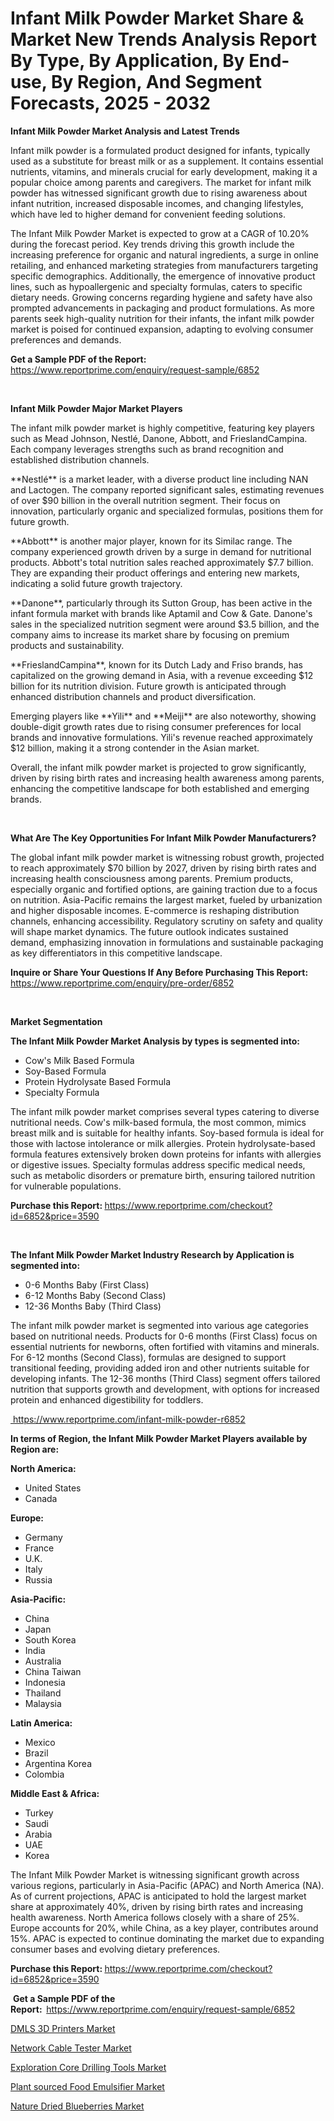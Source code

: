 <p><h1>Infant Milk Powder Market Share & Market New Trends Analysis Report By Type, By Application, By End-use, By Region, And Segment Forecasts, 2025 - 2032</h1></p><p><strong>Infant Milk Powder Market Analysis and Latest Trends</strong></p>
<p><p>Infant milk powder is a formulated product designed for infants, typically used as a substitute for breast milk or as a supplement. It contains essential nutrients, vitamins, and minerals crucial for early development, making it a popular choice among parents and caregivers. The market for infant milk powder has witnessed significant growth due to rising awareness about infant nutrition, increased disposable incomes, and changing lifestyles, which have led to higher demand for convenient feeding solutions.</p><p>The Infant Milk Powder Market is expected to grow at a CAGR of 10.20% during the forecast period. Key trends driving this growth include the increasing preference for organic and natural ingredients, a surge in online retailing, and enhanced marketing strategies from manufacturers targeting specific demographics. Additionally, the emergence of innovative product lines, such as hypoallergenic and specialty formulas, caters to specific dietary needs. Growing concerns regarding hygiene and safety have also prompted advancements in packaging and product formulations. As more parents seek high-quality nutrition for their infants, the infant milk powder market is poised for continued expansion, adapting to evolving consumer preferences and demands.</p></p>
<p><strong>Get a Sample PDF of the Report:&nbsp;</strong> <a href="https://www.reportprime.com/enquiry/request-sample/6852?utm_campaign=2194&utm_medium=2&utm_source=Github&utm_content=ia&utm_term=19032025&utm_id=infant-milk-powder">https://www.reportprime.com/enquiry/request-sample/6852</a></p>
<p>&nbsp;</p>
<p><strong>Infant Milk Powder Major Market Players</strong></p>
<p><p>The infant milk powder market is highly competitive, featuring key players such as Mead Johnson, Nestlé, Danone, Abbott, and FrieslandCampina. Each company leverages strengths such as brand recognition and established distribution channels.</p><p>**Nestlé** is a market leader, with a diverse product line including NAN and Lactogen. The company reported significant sales, estimating revenues of over $90 billion in the overall nutrition segment. Their focus on innovation, particularly organic and specialized formulas, positions them for future growth.</p><p>**Abbott** is another major player, known for its Similac range. The company experienced growth driven by a surge in demand for nutritional products. Abbott's total nutrition sales reached approximately $7.7 billion. They are expanding their product offerings and entering new markets, indicating a solid future growth trajectory.</p><p>**Danone**, particularly through its Sutton Group, has been active in the infant formula market with brands like Aptamil and Cow & Gate. Danone's sales in the specialized nutrition segment were around $3.5 billion, and the company aims to increase its market share by focusing on premium products and sustainability.</p><p>**FrieslandCampina**, known for its Dutch Lady and Friso brands, has capitalized on the growing demand in Asia, with a revenue exceeding $12 billion for its nutrition division. Future growth is anticipated through enhanced distribution channels and product diversification.</p><p>Emerging players like **Yili** and **Meiji** are also noteworthy, showing double-digit growth rates due to rising consumer preferences for local brands and innovative formulations. Yili's revenue reached approximately $12 billion, making it a strong contender in the Asian market.</p><p>Overall, the infant milk powder market is projected to grow significantly, driven by rising birth rates and increasing health awareness among parents, enhancing the competitive landscape for both established and emerging brands.</p></p>
<p>&nbsp;</p>
<p><strong>What Are The Key Opportunities For Infant Milk Powder Manufacturers?</strong></p>
<p><p>The global infant milk powder market is witnessing robust growth, projected to reach approximately $70 billion by 2027, driven by rising birth rates and increasing health consciousness among parents. Premium products, especially organic and fortified options, are gaining traction due to a focus on nutrition. Asia-Pacific remains the largest market, fueled by urbanization and higher disposable incomes. E-commerce is reshaping distribution channels, enhancing accessibility. Regulatory scrutiny on safety and quality will shape market dynamics. The future outlook indicates sustained demand, emphasizing innovation in formulations and sustainable packaging as key differentiators in this competitive landscape.</p></p>
<p><strong>Inquire or Share Your Questions If Any Before Purchasing This Report:</strong> <a href="https://www.reportprime.com/enquiry/pre-order/6852?utm_campaign=2194&utm_medium=2&utm_source=Github&utm_content=ia&utm_term=19032025&utm_id=infant-milk-powder">https://www.reportprime.com/enquiry/pre-order/6852</a></p>
<p>&nbsp;</p>
<p><strong>Market Segmentation</strong></p>
<p><strong>The Infant Milk Powder Market Analysis by types is segmented into:</strong></p>
<p><ul><li>Cow's Milk Based Formula</li><li>Soy-Based Formula</li><li>Protein Hydrolysate Based Formula</li><li>Specialty Formula</li></ul></p>
<p><p>The infant milk powder market comprises several types catering to diverse nutritional needs. Cow's milk-based formula, the most common, mimics breast milk and is suitable for healthy infants. Soy-based formula is ideal for those with lactose intolerance or milk allergies. Protein hydrolysate-based formula features extensively broken down proteins for infants with allergies or digestive issues. Specialty formulas address specific medical needs, such as metabolic disorders or premature birth, ensuring tailored nutrition for vulnerable populations.</p></p>
<p><strong>Purchase this Report:&nbsp;</strong><a href="https://www.reportprime.com/checkout?id=6852&price=3590&utm_campaign=2194&utm_medium=2&utm_source=Github&utm_content=ia&utm_term=19032025&utm_id=infant-milk-powder">https://www.reportprime.com/checkout?id=6852&price=3590</a></p>
<p>&nbsp;</p>
<p><strong>The Infant Milk Powder Market Industry Research by Application is segmented into:</strong></p>
<p><ul><li>0-6 Months Baby (First Class)</li><li>6-12 Months Baby (Second Class)</li><li>12-36 Months Baby (Third Class)</li></ul></p>
<p><p>The infant milk powder market is segmented into various age categories based on nutritional needs. Products for 0-6 months (First Class) focus on essential nutrients for newborns, often fortified with vitamins and minerals. For 6-12 months (Second Class), formulas are designed to support transitional feeding, providing added iron and other nutrients suitable for developing infants. The 12-36 months (Third Class) segment offers tailored nutrition that supports growth and development, with options for increased protein and enhanced digestibility for toddlers.</p></p>
<p><a href="https://www.reportprime.com/infant-milk-powder-r6852?utm_campaign=2194&utm_medium=2&utm_source=Github&utm_content=ia&utm_term=19032025&utm_id=infant-milk-powder">&nbsp;https://www.reportprime.com/infant-milk-powder-r6852</a></p>
<p><strong>In terms of Region, the Infant Milk Powder Market Players available by Region are:</strong></p>
<p>
    <p> <strong> North America: </strong>
        <ul>
            <li>United States</li>
            <li>Canada</li>
        </ul>
        </p> 
    <p> <strong> Europe: </strong>
        <ul>
            <li>Germany</li>
            <li>France</li>
            <li>U.K.</li>
            <li>Italy</li>
            <li>Russia</li>
        </ul>
        </p> 
    <p> <strong> Asia-Pacific: </strong>
        <ul>
            <li>China</li>
            <li>Japan</li>
            <li>South Korea</li>
            <li>India</li>
            <li>Australia</li>
            <li>China Taiwan</li>
            <li>Indonesia</li>
            <li>Thailand</li>
            <li>Malaysia</li>
        </ul>
        </p> 
    <p> <strong> Latin America: </strong>
        <ul>
            <li>Mexico</li>
            <li>Brazil</li>
            <li>Argentina Korea</li>
            <li>Colombia</li>
        </ul>
        </p> 
    <p> <strong> Middle East & Africa: </strong>
        <ul>
            <li>Turkey</li>
            <li>Saudi</li>
            <li>Arabia</li>
            <li>UAE</li>
            <li>Korea</li>
        </ul>
    </p>
    </p>
<p><p>The Infant Milk Powder Market is witnessing significant growth across various regions, particularly in Asia-Pacific (APAC) and North America (NA). As of current projections, APAC is anticipated to hold the largest market share at approximately 40%, driven by rising birth rates and increasing health awareness. North America follows closely with a share of 25%. Europe accounts for 20%, while China, as a key player, contributes around 15%. APAC is expected to continue dominating the market due to expanding consumer bases and evolving dietary preferences.</p></p>
<p><strong>Purchase this Report: </strong><a href="https://www.reportprime.com/checkout?id=6852&price=3590&utm_campaign=2194&utm_medium=2&utm_source=Github&utm_content=ia&utm_term=19032025&utm_id=infant-milk-powder">https://www.reportprime.com/checkout?id=6852&price=3590</a></p>
<p>&nbsp;<strong>Get a Sample PDF of the Report:&nbsp;&nbsp;</strong><a href="https://www.reportprime.com/enquiry/request-sample/6852?utm_campaign=2194&utm_medium=2&utm_source=Github&utm_content=ia&utm_term=19032025&utm_id=infant-milk-powder">https://www.reportprime.com/enquiry/request-sample/6852</a></p>
<p><strong></strong></p>
<p><p><a href="https://www.linkedin.com/pulse/dmls-3d-printers-market-size-growth-trends-statistics-7if3f?utm_campaign=2194&utm_medium=2&utm_source=Github&utm_content=ia&utm_term=19032025&utm_id=infant-milk-powder">DMLS 3D Printers Market</a></p><p><a href="https://www.linkedin.com/pulse/network-cable-tester-market-research-report-industry-analysis-jguef?utm_campaign=2194&utm_medium=2&utm_source=Github&utm_content=ia&utm_term=19032025&utm_id=infant-milk-powder">Network Cable Tester Market</a></p><p><a href="https://www.linkedin.com/pulse/valuation-production-cost-growth-factors-exploration-core-drilling-67rkf?utm_campaign=2194&utm_medium=2&utm_source=Github&utm_content=ia&utm_term=19032025&utm_id=infant-milk-powder">Exploration Core Drilling Tools Market</a></p><p><a href="https://github.com/calizlewin2f/Market-Research-Report-List-1/blob/main/plant-sourced-food-emulsifier-market.md?utm_campaign=2194&utm_medium=2&utm_source=Github&utm_content=ia&utm_term=19032025&utm_id=infant-milk-powder">Plant sourced Food Emulsifier Market</a></p><p><a href="https://github.com/grevecodeeol/Market-Research-Report-List-1/blob/main/nature-dried-blueberries-market.md?utm_campaign=2194&utm_medium=2&utm_source=Github&utm_content=ia&utm_term=19032025&utm_id=infant-milk-powder">Nature Dried Blueberries Market</a></p></p>